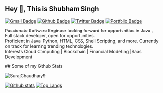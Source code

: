 ## Hey 👋, This is Shubham Singh
[![Gmail Badge](https://img.shields.io/badge/-shubhamv.singh06@gmail.com-c14438?style=flat&logo=Gmail&logoColor=white&link=mailto:shubhamv.singh06@gmail.com)](mailto:shubhamv.singh06@gmail.com) [![Github Badge](https://img.shields.io/badge/-shubham767676-grey?style=flat&logo=github&logoColor=white&link=https://github.com/SurajChaudhary9/)](https://www.github.com/SurajChaudhary9/) [![Twitter Badge](https://img.shields.io/badge/-S_Chaudhary9-00acee?style=flat&logo=twitter&logoColor=white&link=https://twitter.com/S_Chaudhary9/)](https://www.twitter.com/S_Chaudhary9/) [![Portfolio Badge](https://img.shields.io/badge/portfolio-web-blue?style=flat&link=https://github.com/SurajChaudhary9/)](https://github.com/SurajChaudhary9/) <p align='left'>Passionate Software Engineer looking forward for opportunities in Java , Full stack developer, open for opportunities.
<br /> Proficient in Java, Python, HTML, CSS, Shell Scripting, and more. Currently on track for learning trending technologies.
<br /> Interests Cloud Computing | Blockchain | Financial Modelling |Saas Development
</p>
## Some of my Github Stats
<p align=left> <img src=https://komarev.com/ghpvc/?username=SurajChaudhary9 alt=SurajChaudhary9 /> </p>

[![Github stats](https://github-readme-stats.vercel.app/api?username=SurajChaudhary9&show_icons=true&include_all_commits=true)](https://github.com/SurajChaudhary9/github-readme-stats)
[![Top Langs](https://github-readme-stats.vercel.app/api/top-langs/?username=SurajChaudhary9&layout=compact)](https://github.com/SurajChaudhary9/github-readme-stats)
